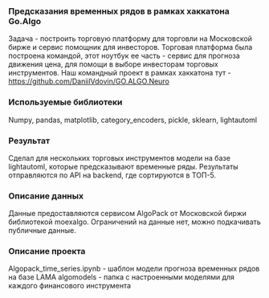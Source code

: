 ### Предсказания временных рядов в рамках хаккатона Go.Algo
Задача - построить торговую платформу для торговли на Московской бирже и сервис помощник для инвесторов. Торговая платформа была построена командой, этот ноутбук ее часть - сервис для прогноза движения цена, для помощи в выборе инвесторам торговых инструментов.
Наш командный проект в рамках хаккатона тут - https://github.com/DaniilVdovin/GO.ALGO.Neuro

### Используемые библиотеки
Numpy, pandas, matplotlib, category_encoders, pickle, sklearn, lightautoml

### Результат
Сделал для нескольких торговых инструментов модели на базе lightautoml, которые предсказывают временные ряды. Результаты отправляются по API на backend, где сортируются в ТОП-5.

### Описание данных
Данные предоставляются сервисом AlgoPack от Московской биржи библиотекой moexalgo. Ограничений на данные нет, можно подкачивать публичные данные.

### Описание проекта
Algopack_time_series.ipynb - шаблон модели прогноза временных рядов на базе LAMA
algomodels - папка с настроенными моделями для каждого финансового инструмента
